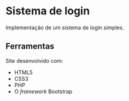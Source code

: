 # Sistema de login

Implementação de um sistema de login simples.

## Ferramentas

Site desenvolvido com:
- HTML5
- CSS3
- PHP
- O *framework* Bootstrap


